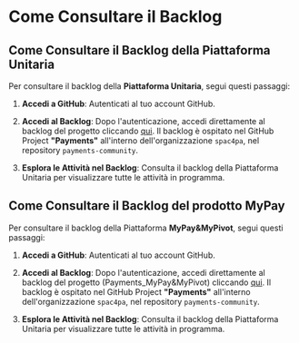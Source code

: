# Come Consultare il Backlog


## Come Consultare il Backlog della Piattaforma Unitaria

Per consultare il backlog della **Piattaforma Unitaria**, segui questi passaggi:

1. **Accedi a GitHub**: Autenticati al tuo account GitHub.

2. **Accedi al Backlog**: Dopo l'autenticazione, accedi direttamente al backlog del progetto cliccando [qui](https://github.com/orgs/spac4pa/projects/2). Il backlog è ospitato nel GitHub Project **"Payments"** all'interno dell'organizzazione `spac4pa`, nel repository `payments-community`.

3. **Esplora le Attività nel Backlog**: Consulta il backlog della Piattaforma Unitaria per visualizzare tutte le attività in programma.


## Come Consultare il Backlog del prodotto MyPay

Per consultare il backlog della Piattaforma **MyPay&MyPivot**, segui questi passaggi:

1. **Accedi a GitHub**: Autenticati al tuo account GitHub.

2. **Accedi al Backlog**: Dopo l'autenticazione, accedi direttamente al backlog del progetto (Payments_MyPay&MyPivot) cliccando [qui](https://github.com/orgs/spac4pa/projects/3). Il backlog è ospitato nel GitHub Project **"Payments"** all'interno dell'organizzazione `spac4pa`, nel repository `payments-community`.

3. **Esplora le Attività nel Backlog**: Consulta il backlog della Piattaforma Unitaria per visualizzare tutte le attività in programma.